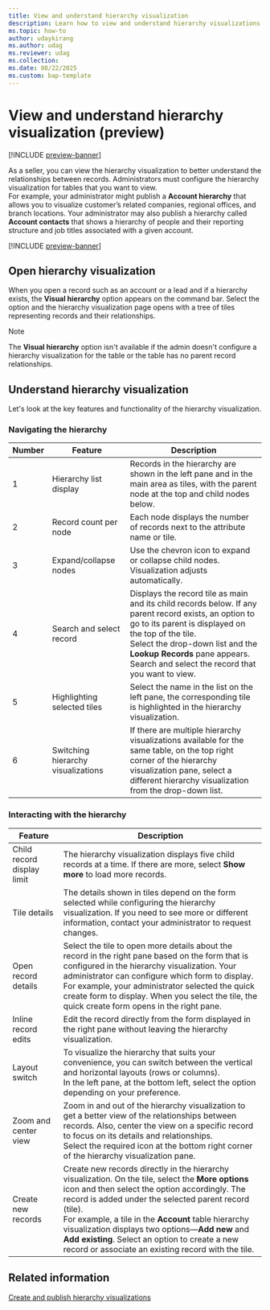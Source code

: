 ```yaml
---
title: View and understand hierarchy visualization
description: Learn how to view and understand hierarchy visualizations in Dynamics 365 Sales.
ms.topic: how-to
author: udaykirang
ms.author: udag
ms.reviewer: udag
ms.collection:
ms.date: 08/22/2025
ms.custom: bap-template 
---
```


# View and understand hierarchy visualization (preview)

[!INCLUDE [preview-banner](~/../shared-content/shared/preview-includes/preview-banner.md)]

As a seller, you can view the hierarchy visualization to better understand the relationships between records. Administrators must configure the hierarchy visualization for tables that you want to view.  
For example, your administrator might publish a **Account hierarchy** that allows you to visualize customer’s related companies, regional offices, and branch locations. Your administrator may also publish a hierarchy called **Account contacts** that shows a hierarchy of people and their reporting structure and job titles associated with a given account.

[!INCLUDE [preview-banner](~/../shared-content/shared/preview-includes/preview-note-d365.md)]

## Open hierarchy visualization

When you open a record such as an account or a lead and if a hierarchy exists, the **Visual hierarchy** option appears on the command bar. Select the option and the hierarchy visualization page opens with a tree of tiles representing records and their relationships.

> [!NOTE]
> The **Visual hierarchy** option isn't available if the admin doesn't configure a hierarchy visualization for the table or the table has no parent record relationships.

<!-- :::image type="content" source="media/" alt-text="Screenshot of the hierarchy visualization."::: -->

## Understand hierarchy visualization

Let's look at the key features and functionality of the hierarchy visualization.  

### Navigating the hierarchy

| Number | Feature | Description |
|--------|-------------|-------------|
| 1 | Hierarchy list display | Records in the hierarchy are shown in the left pane and in the main area as tiles, with the parent node at the top and child nodes below. |
| 2 | Record count per node | Each node displays the number of records next to the attribute name or tile. |
| 3 | Expand/collapse nodes| Use the chevron icon to expand or collapse child nodes. Visualization adjusts automatically. |
| 4 | Search and select record | Displays the record tile as main and its child records below. If any parent record exists, an option to go to its parent is displayed on the top of the tile.<br>Select the drop-down list and the **Lookup Records** pane appears. Search and select the record that you want to view. |
| 5 | Highlighting selected tiles| Select the name in the list on the left pane, the corresponding tile is highlighted in the hierarchy visualization. |
| 6 | Switching hierarchy visualizations | If there are multiple hierarchy visualizations available for the same table, on the top right corner of the hierarchy visualization pane, select a different hierarchy visualization from the drop-down list. |

### Interacting with the hierarchy

| Feature | Description |
|---------|-------------|
| Child record display limit | The hierarchy visualization displays five child records at a time. If there are more, select **Show more** to load more records. |
| Tile details | The details shown in tiles depend on the form selected while configuring the hierarchy visualization. If you need to see more or different information, contact your administrator to request changes. |
| Open record details | Select the tile to open more details about the record in the right pane based on the form that is configured in the hierarchy visualization. Your administrator can configure which form to display.<br>For example, your administrator selected the quick create form to display. When you select the tile, the quick create form opens in the right pane. |
| Inline record edits | Edit the record directly from the form displayed in the right pane without leaving the hierarchy visualization. |
| Layout switch | To visualize the hierarchy that suits your convenience, you can switch between the vertical and horizontal layouts (rows or columns).<br>In the left pane, at the bottom left, select the option depending on your preference. |
| Zoom and center view | Zoom in and out of the hierarchy visualization to get a better view of the relationships between records. Also, center the view on a specific record to focus on its details and relationships.<br>Select the required icon at the bottom right corner of the hierarchy visualization pane. |
| Create new records | Create new records directly in the hierarchy visualization. On the tile, select the **More options** icon and then select the option accordingly. The record is added under the selected parent record (tile).<br>For example, a tile in the **Account** table hierarchy visualization displays two options&mdash;**Add new** and **Add existing**. Select an option to create a new record or associate an existing record with the tile. |

## Related information

[Create and publish hierarchy visualizations](create-activate-hierarchy-visualizations.md)
